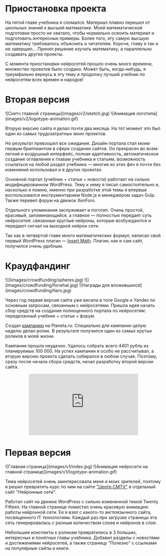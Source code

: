# Приостановка проекта

На пятой главе учебника я сломался. Материал плавно перешел от школьных знаний к высшей математике. Моей математической подготовки просто не хватало, чтобы нормально освоить материал и подготовить интересные примеры. Более того, эту самую высшую математику требовалось объяснить и читателям. Короче, главу я так и не завершил... Принял решение изучать математику, а параллельно создавать другие проекты.

С момента приостановки нейросетей прошло очень много времени, множество проектов было создано. Может быть, когда-нибудь, я триумфально вернусь в эту тему и продолжу лучший учебник по нейросетям всех времен и народов!

# Вторая версия

<gallery>
    ![Скетч главной страницы](images/v2/sketch.jpg)
    ![Анимация логотипа](images/v2/logotype-animation.gif)
</gallery>

Вторую версию сайта я делал почти два месяца. На тот момент это был один из самых трудозатратных моих проектов.

Но результат превзошел все ожидания. Дизайн портала стал моим первым бриллиантом в сфере создания сайтов.
Он прекрасен во всем: легкий и воздушный интерфейс, полная адаптивность, автоматическое создание оглавления к главам учебника и статьям, возможность ссылаться на любой раздел учебника — многие из этих фич я почти без изменений использовал и в других проектах.

Основной портал (учебник + статьи + новости) работает на сильно модифицированном WordPress.
Тему к нему я писал самостоятельно и, насколько я помню, именно при разработке этой темы я впервые воспользовался
инструментарием Node.js и менеджером задач Gulp.
Также перевел форум на движок XenForo.

Отдельного упоминания заслуживает и логотип. Очень простой, красивый, запоминающийся, а главное — полностью передает суть нейросетей: связанные круглые нейроны, которые возбуждаются и передают сигнал на выходной нейрон сети.

Так как в четвертой главе много математических формул, написал свой первый WordPress плагин — [Insert Math](p:wp-insert-math).
Плагин, как и сам сайт, получился очень удобным.

# Краудфандинг

<gallery>
    ![](images/crowdfunding/spheres.jpg)
    ![](images/crowdfunding/forwhat.jpg)
    ![Награды для вложившихся](images/crowdfunding/tiers.jpg)
</gallery>

Через год первая версия сайта уже висела в топе Google и Yandex по основным запросам, связанным с нейросетями.
Пришла идея начать сбор средств на создание полноценного портала по нейросетям: переделанный учебник + статьи + форум.

Создал [кампанию](https://planeta.ru/campaigns/neural) на Planeta.ru.
Специально для кампании целую неделю делал ролик. В результате получился один из самых крутых роликов в моей жизни.

Кампания прошла неудачно. Удалось собрать всего 4401 рубль из планируемых 100 000. На успех кампании я особо не рассчитывал, а вторую версию проекта сделать собирался в любом случае. Поэтому, сразу после начала сбора средств, начал разработку второй версии сайта.

<style>
.yt-video {
    overflow: hidden;
    position: relative;
    width: 70%;
    margin: 0 auto;
}

@media (max-width: 530px)
{
    .yt-video { width: 100%; }
}

.yt-video::after {
    padding-top: 56.25%;
    display: block;
    content: '';
}

.yt-video iframe {
    position: absolute;
    top: 0;
    left: 0;
    width: 100%;
    height: 100%;
}
</style>
<div class="yt-video">
    <iframe style="width: 100%; height: 100%;" src="https://www.youtube.com/embed/ZEhwZhdk-zI" title="YouTube video player" frameborder="0" allow="accelerometer; clipboard-write; encrypted-media; gyroscope; picture-in-picture" allowfullscreen></iframe>
</div>

# Первая версия

<gallery>
    ![Главная страница](images/v1/index.jpg)
    ![Анимация нейросети на главной странице](images/v1/logotype-animation.gif)
</gallery>

Тема нейросетей очень заинтересовала меня и моих зрителей, поэтому я решил превратить курс по ним на сайте ["Центр CMTV"](p:cmtv-pro) в отдельный сайт "Нейронные сети".

Работал сайт на движке WordPress с сильно измененной темой Twenty Fifteen. На главной странице поместил очень красивую анимацию работы нейронной сети. Ее я взял с какого-то англоязычного сайта, посвященного IT технологиям. Каждый раз при загрузке страницы эта сеть генерировалась с разным количеством слоев и нейронов в слое.

Небольшие конспекты к роликам превратились в 3 больших, интересных и понятных главы учебника. Добавил разделы с новостями и достижениями нейросетей, а также страницу "Полезно" с ссылками на популярные сайты и книги.
